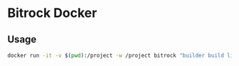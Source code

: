 # Bitrock Docker
## Usage
```bash
docker run -it -v $(pwd):/project -w /project bitrock "builder build linux"
```
